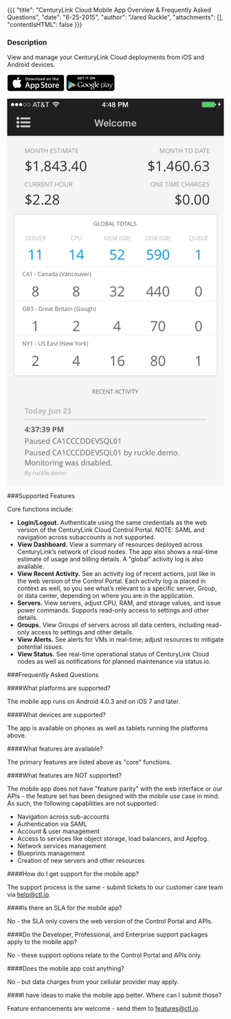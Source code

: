 {{{
  "title": "CenturyLink Cloud Mobile App Overview & Frequently Asked Questions",
  "date": "6-25-2015",
  "author": "Jared Ruckle",
  "attachments": [],
  "contentIsHTML": false
}}}

### Description

View and manage your CenturyLink Cloud deployments from iOS and Android devices.

[![iOS Download Link](../images/apple-download.png)](https://itunes.apple.com/us/app/centurylink-cloud-control/id1002279793) [![Google Play Download Link](../images/google-download.png)](https://play.google.com/store/apps/details?id=com.centurylink.cloud.droid)

![Mobile Control Dashboard](../images/mobile-dashboard.png)

###Supported Features

Core functions include:

* **Login/Logout.** Authenticate using the same credentials as the web version of the CenturyLink Cloud Control Portal. NOTE: SAML and navigation across subaccounts is not supported.
* **View Dashboard.** View a summary of resources deployed across CenturyLink’s network of cloud nodes. The app also shows a real-time estimate of usage and billing details. A “global” activity log is also available.
* **View Recent Activity.** See an activity log of recent actions, just like in the web version of the Control Portal. Each activity log is placed in context as well, so you see what’s relevant to a specific server, Group, or data center, depending on where you are in the application.
* **Servers.** View servers, adjust CPU, RAM, and storage values, and issue power commands. Supports read-only access to settings and other details.
* **Groups.** View Groups of servers across all data centers, including read-only access to settings and other details.
* **View Alerts.** See alerts for VMs in real-time; adjust resources to mitigate potential issues.
* **View Status.** See real-time operational status of CenturyLink Cloud nodes as well as notifications for planned maintenance via status.io.

###Frequently Asked Questions

####What platforms are supported?

The mobile app runs on Android 4.0.3 and on iOS 7 and later.

####What devices are supported?

The app is available on phones as well as tablets running the platforms above.

####What features are available?  

The primary features are listed above as "core" functions.

####What features are NOT supported?

The mobile app does not have "feature parity" with the web interface or our APIs - the feature set has been designed with the mobile use case in mind. As such, the following capabilities are not supported:

* Navigation across sub-accounts
* Authentication via SAML
* Account & user management
* Access to services like object storage, load balancers, and Appfog.
* Network services management
* Blueprints management
* Creation of new servers and other resources

####How do I get support for the mobile app?

The support process is the same - submit tickets to our customer care team via [help@ctl.io](mailto:help@ctl.io).

####Is there an SLA for the mobile app?

No - the SLA only covers the web version of the Control Portal and APIs.

####Do the Developer, Professional, and Enterprise support packages apply to the mobile app?

No - these support options relate to the Control Portal and APIs only.

####Does the mobile app cost anything?

No - but data charges from your cellular provider may apply.

####I have ideas to make the mobile app better. Where can I submit those?

Feature enhancements are welcome - send them to [features@ctl.io](mailto:features@ctl.io).
